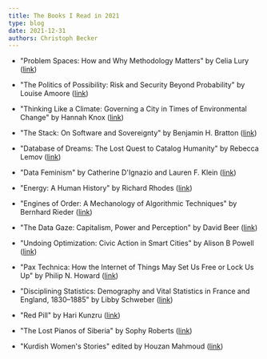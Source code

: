 ```yaml
---
title: The Books I Read in 2021
type: blog
date: 2021-12-31
authors: Christoph Becker
---
```


- "Problem Spaces: How and Why Methodology Matters" by Celia Lury ([link](https://www.politybooks.com/bookdetail?book_slug=problem-spaces-how-and-why-methodology-matters--9781509507931))
- "The Politics of Possibility: Risk and Security Beyond Probability" by Louise Amoore ([link](https://www.dukeupress.edu/the-politics-of-possibility))
- "Thinking Like a Climate: Governing a City in Times of Environmental Change" by Hannah Knox ([link](https://www.dukeupress.edu/thinking-like-a-climate))
- "The Stack: On Software and Sovereignty" by Benjamin H. Bratton ([link](https://mitpress.mit.edu/books/stack))
- "Database of Dreams: The Lost Quest to Catalog Humanity" by Rebecca Lemov ([link](https://yalebooks.yale.edu/book/9780300209525/database-dreams/))
- "Data Feminism" by Catherine D'Ignazio and Lauren F. Klein ([link](https://mitpress.mit.edu/books/data-feminism))
- "Energy: A Human History" by Richard Rhodes ([link](https://www.simonandschuster.co.uk/books/Energy/Richard-Rhodes/9781501105364))
- "Engines of Order: A Mechanology of Algorithmic Techniques" by Bernhard Rieder ([link](https://www.aup.nl/en/book/9789462986190/engines-of-order))
- "The Data Gaze: Capitalism, Power and Perception" by David Beer ([link](https://uk.sagepub.com/en-gb/eur/the-data-gaze/book257707))
- "Undoing Optimization: Civic Action in Smart Cities" by Alison B Powell ([link](https://yalebooks.yale.edu/book/9780300223804/undoing-optimization/))
- "Pax Technica: How the Internet of Things May Set Us Free or Lock Us Up" by Philip N. Howard ([link](https://yalebooks.yale.edu/book/9780300199475/pax-technica/))
- "Disciplining Statistics: Demography and Vital Statistics in France and England, 1830–1885" by Libby Schweber ([link](https://read.dukeupress.edu/books/book/2111/Disciplining-StatisticsDemography-and-Vital))

- "Red Pill" by Hari Kunzru ([link](https://www.simonandschuster.co.uk/books/Red-Pill/Hari-Kunzru/9781471194504))
- "The Lost Pianos of Siberia" by Sophy Roberts ([link](https://www.penguin.co.uk/books/111/1114033/the-lost-pianos-of-siberia/9781784162849.html))
- "Kurdish Women's Stories" edited by Houzan Mahmoud ([link](https://www.plutobooks.com/9780745341132/kurdish-womens-stories/))
